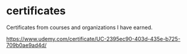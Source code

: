 # certificates
Certificates from courses and organizations I have earned.


https://www.udemy.com/certificate/UC-2395ec90-403d-435e-b725-709b0ae9ad4d/
